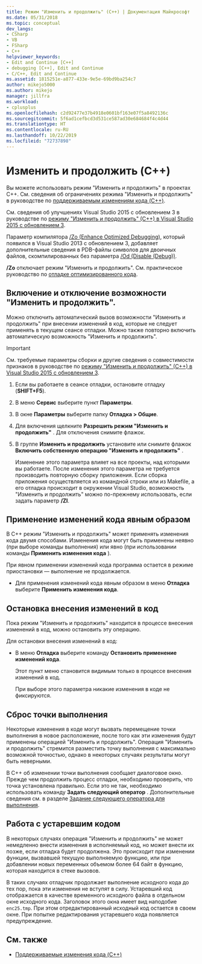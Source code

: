 ```yaml
---
title: Режим "Изменить и продолжить" (C++) | Документация Майкрософт
ms.date: 05/31/2018
ms.topic: conceptual
dev_langs:
- CSharp
- VB
- FSharp
- C++
helpviewer_keywords:
- Edit and Continue [C++]
- debugging [C++], Edit and Continue
- C/C++, Edit and Continue
ms.assetid: 1815251e-a877-433e-9e5e-69bd9ba254c7
author: mikejo5000
ms.author: mikejo
manager: jillfra
ms.workload:
- cplusplus
ms.openlocfilehash: c2d92477e37b4918e0601bf163e07f5a8492136c
ms.sourcegitcommit: 5f6ad1cefbcd3d531ce587ad30e684684f4c4d44
ms.translationtype: HT
ms.contentlocale: ru-RU
ms.lasthandoff: 10/22/2019
ms.locfileid: "72737898"
---
```

# <a name="edit-and-continue-c"></a>Изменить и продолжить (C++)
Вы можете использовать режим "Изменить и продолжить" в проектах C++. См. сведения об ограничениях режима "Изменить и продолжить" в руководстве по [поддерживаемым изменениям кода (C++)](../debugger/supported-code-changes-cpp.md).

См. сведения об улучшениях Visual Studio 2015 с обновлением 3 в руководстве по [режиму "Изменить и продолжить" (С++) в Visual Studio 2015 с обновлением 3](https://devblogs.microsoft.com/cppblog/c-edit-and-continue-in-visual-studio-2015-update-3/).

 Параметр компилятора [/Zo (Enhance Optimized Debugging)](/cpp/build/reference/zo-enhance-optimized-debugging), который появился в Visual Studio 2013 с обновлением 3, добавляет дополнительные сведения в PDB-файлы символов для двоичных файлов, скомпилированных без параметра [/Od (Disable (Debug))](https://msdn.microsoft.com/library/aafb762y.aspx).

 **/Zo** отключает режим "Изменить и продолжить". См. практическое руководство по [ отладке оптимизированного кода](../debugger/how-to-debug-optimized-code.md).

## <a name="enable-or-disable-edit-and-continue"></a><a name="BKMK_Enable_or_disable_automatic_invocation_of_Edit_and_Continue"></a> Включение и отключение возможности "Изменить и продолжить".
 Можно отключить автоматический вызов возможности "Изменить и продолжить" при внесении изменений в код, которые не следует применять в текущем сеансе отладки. Можно также повторно включить автоматическую возможность "Изменить и продолжить".

> [!IMPORTANT]
> См. требуемые параметры сборки и другие сведения о совместимости признаков в руководстве по [режиму "Изменить и продолжить" (С++) в Visual Studio 2015 с обновлением 3](https://devblogs.microsoft.com/cppblog/c-edit-and-continue-in-visual-studio-2015-update-3/).

1. Если вы работаете в сеансе отладки, остановите отладку (**SHIFT+F5**).

2. В меню **Сервис** выберите пункт **Параметры**.

3. В окне **Параметры** выберите папку **Отладка > Общие**.

4. Для включения щелкните **Разрешить режим "Изменить и продолжить"** . Для отключения снимите флажок.

5. В группе **Изменить и продолжить** установите или снимите флажок **Включить собственную операцию "Изменить и продолжить"** .

   Изменение этого параметра влияет на все проекты, над которыми вы работаете. После изменения этого параметра не требуется производить повторную сборку приложения. Если сборка приложения осуществляется из командной строки или из Makefile, а его отладка происходит в окружении Visual Studio, возможность "Изменить и продолжить" можно по-прежнему использовать, если задать параметр **/ZI**.

## <a name="how-to-apply-code-changes-explicitly"></a><a name="BKMK_How_to_apply_code_changes_explicitly"></a> Применение изменений кода явным образом
 В С++ режим "Изменить и продолжить" может применять изменения кода двумя способами. Изменения кода могут быть применены неявно (при выборе команды выполнения) или явно (при использовании команды **Применить изменения кода** ).

 При явном применении изменений кода программа остается в режиме приостановки — выполнение не продолжается.

- Для применения изменений кода явным образом в меню **Отладка** выберите **Применить изменения кода**.

## <a name="how-to-stop-code-changes"></a><a name="BKMK_How_to_stop_code_changes"></a> Остановка внесения изменений в код
 Пока режим "Изменить и продолжить" находится в процессе внесения изменений в код, можно остановить эту операцию.

 Для остановки внесения изменений в код:

- В меню **Отладка** выберите команду **Остановить применение изменений кода**.

  Этот пункт меню становится видимым только в процессе внесения изменений в код.

  При выборе этого параметра никакие изменения в коде не фиксируются.

## <a name="how-to-reset-the-point-of-execution"></a><a name="BKMK_How_to_reset_the_point_of_execution"></a> Сброс точки выполнения
 Некоторые изменения в коде могут вызвать перемещение точки выполнения в новое расположение, после того как эти изменения будут применены операцией "Изменить и продолжить". Операция "Изменить и продолжить" стремится разместить точку выполнения с максимально возможной точностью, однако в некоторых случаях результаты могут быть неверными.

 В C++ об изменении точки выполнения сообщает диалоговое окно. Прежде чем продолжить процесс отладки, необходимо проверить, что точка установлена правильно. Если это не так, необходимо использовать команду **Задать следующий оператор** . Дополнительные сведения см. в разделе [Задание следующего оператора для выполнения](https://msdn.microsoft.com/library/y740d9d3.aspx#BKMK_Set_the_next_statement_to_execute).

## <a name="how-to-work-with-stale-code"></a><a name="BKMK_How_to_work_with_stale_code"></a> Работа с устаревшим кодом
 В некоторых случаях операция "Изменить и продолжить" не может немедленно внести изменения в исполняемый код, но может внести их позже, если отладка будет продолжена. Это происходит при изменении функции, вызвавшей текущую выполняемую функцию, или при добавлении новых переменных объемом более 64 байт в функцию, которая находится в стеке вызовов.

 В таких случаях отладчик продолжает выполнение исходного кода до тех пор, пока эти изменения не вступят в силу. Устаревший код отображается в качестве временного исходного файла в отдельном окне исходного кода. Заголовок этого окна имеет вид наподобие `enc25.tmp`. При этом отредактированный исходный код остается в своем окне. При попытке редактирования устаревшего кода появляется предупреждение.

## <a name="see-also"></a>См. также
- [Поддерживаемые изменения кода (C++)](../debugger/supported-code-changes-cpp.md)